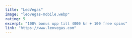 ```yaml
---
title: "LeoVegas"
image: "leovegas-mobile.webp"
rating: 5
excerpt: "100% bonus upp till 4000 kr + 100 free spins"
link: "https://www.leovegas.com"
---
```


